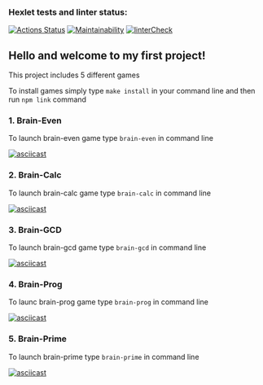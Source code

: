 ### Hexlet tests and linter status:
[![Actions Status](https://github.com/Amanetes/backend-project-lvl1/workflows/hexlet-check/badge.svg)](https://github.com/Amanetes/backend-project-lvl1/actions)
[![Maintainability](https://api.codeclimate.com/v1/badges/f3da0aa1821ba0aa5cbc/maintainability)](https://codeclimate.com/github/Amanetes/backend-project-lvl1/maintainability)
[![linterCheck](https://github.com/Amanetes/backend-project-lvl1/actions/workflows/runLinter.yml/badge.svg)](https://github.com/Amanetes/backend-project-lvl1/actions/workflows/runLinter.yml)

## Hello and welcome to my first project!

This project includes 5 different games

To install games simply type `make install` in your command line and then run `npm link` command

### 1. Brain-Even
To launch brain-even game type `brain-even` in command line

[![asciicast](https://asciinema.org/a/dvw99DVfJ1H7KXCZSRjnCgFnb.svg)](https://asciinema.org/a/dvw99DVfJ1H7KXCZSRjnCgFnb)
### 2. Brain-Calc
To launch brain-calc game type `brain-calc` in command line

[![asciicast](https://asciinema.org/a/k4kCudVQz6xpCvOhE1nXeH657.svg)](https://asciinema.org/a/k4kCudVQz6xpCvOhE1nXeH657)
### 3. Brain-GCD
To launch brain-gcd game type `brain-gcd` in command line

[![asciicast](https://asciinema.org/a/xT5Wbj0z5Ilk8otrXSybjk7zy.svg)](https://asciinema.org/a/xT5Wbj0z5Ilk8otrXSybjk7zy)
### 4. Brain-Prog
To launc brain-prog game type `brain-prog` in command line

[![asciicast](https://asciinema.org/a/ReDetkO6ng9vi0xfJVWGoz5dR.svg)](https://asciinema.org/a/ReDetkO6ng9vi0xfJVWGoz5dR)
### 5. Brain-Prime
To launch brain-prime type `brain-prime` in command line

[![asciicast](https://asciinema.org/a/2zVMn0VvWDVQ4rgB32nv5YlJr.svg)](https://asciinema.org/a/2zVMn0VvWDVQ4rgB32nv5YlJr)
